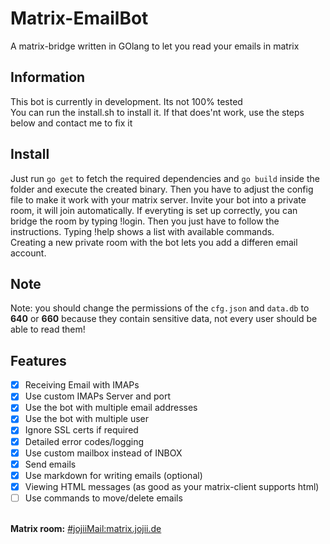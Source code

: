 # Matrix-EmailBot
A matrix-bridge written in GOlang to let you read your emails in matrix


## Information
This bot is currently in development. Its not 100% tested
<br>
You can run the install.sh to install it. If that does'nt work, use the steps below and contact me to fix it


## Install
Just run <code>go get</code> to fetch the required dependencies and <code>go build</code> inside the folder and execute the created binary. Then you have to adjust the config file to make it work with your matrix server.
Invite your bot into a private room, it will join automatically. If everyting is set up correctly, you can bridge the room by typing !login. Then you just have to follow the instructions. Typing !help shows a list with available commands.<br>Creating a new private room with the bot lets you add a differen email account.<br>

## Note
Note: you should change the permissions of the <code>cfg.json</code> and <code>data.db</code> to <b>640</b> or <b>660</b> because they contain sensitive data, not every user should be able to read them!

## Features
- [X]  Receiving Email with IMAPs
- [X]  Use custom IMAPs Server and port
- [X]  Use the bot with multiple email addresses
- [X]  Use the bot with multiple user
- [X]  Ignore SSL certs if required
- [X]  Detailed error codes/logging 
- [X]  Use custom mailbox instead of INBOX
- [X]  Send emails
- [X]  Use markdown for writing emails (optional)
- [X]  Viewing HTML messages (as good as your matrix-client supports html)
- [ ]  Use commands to move/delete emails

<br>
<b>Matrix room:</b> <a href="https://matrix.to/#/#jojiiMail:matrix.jojii.de" target="_blank">#jojiiMail:matrix.jojii.de</a>
